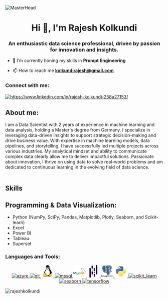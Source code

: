 ![MasterHead](https://verpex.com/assets/uploads/images/blog/How-To-Become-A-Freelance-Data-Analyst.webp?v=1711104899)

<h1 align="center">Hi 👋, I'm Rajesh Kolkundi</h1>
<h3 align="center">An enthusiastic data science professional, driven by passion for innovation and insights.</h3>

- 🌱 I’m currently honing my skills in **Prompt Engineering**

- 📫 How to reach me **kolkundirajesh@gmail.com**

<h3 align="left">Connect with me:</h3>
<p align="left">
<a href="https://linkedin.com/in/https://www.linkedin.com/in/rajesh-kolkundi-258a27153/" target="blank"><img align="center" src="https://raw.githubusercontent.com/rahuldkjain/github-profile-readme-generator/master/src/images/icons/Social/linked-in-alt.svg" alt="https://www.linkedin.com/in/rajesh-kolkundi-258a27153/" height="30" width="40" /></a>
</p>

## About me:

I am a Data Scientist with 2 years of experience in machine learning and data analysis, holding a Master's degree from Germany. I specialize in leveraging data-driven insights to support strategic decision-making and drive business value. With expertise in machine learning models, data pipelines, and storytelling, I have successfully led multiple projects across various industries. My analytical mindset and ability to communicate complex data clearly allow me to deliver impactful solutions. Passionate about innovation, I thrive on using data to solve real-world problems and am dedicated to continuous learning in the evolving field of data science.
<br />
<br />

## Skills
<h2>Programming & Data Visualization:</h2>
<ul>
  <li>Python (NumPy, SciPy, Pandas, Matplotlib, Plotly, Seaborn, and Scikit-learn)</li>
  <li>Excel</li>
  <li>Power BI</li>
  <li>Tableau</li>
  <li>Superset</li>
</ul>

<h3 align="left">Languages and Tools:</h3>
<p align="center"> <a href="https://azure.microsoft.com/en-in/" target="_blank" rel="noreferrer"> <img src="https://www.vectorlogo.zone/logos/microsoft_azure/microsoft_azure-icon.svg" alt="azure" width="40" height="40"/> </a> <a href="https://git-scm.com/" target="_blank" rel="noreferrer"> <img src="https://www.vectorlogo.zone/logos/git-scm/git-scm-icon.svg" alt="git" width="40" height="40"/> </a> <a href="https://www.linux.org/" target="_blank" rel="noreferrer"> <img src="https://raw.githubusercontent.com/devicons/devicon/master/icons/linux/linux-original.svg" alt="linux" width="40" height="40"/> </a> <a href="https://www.microsoft.com/en-us/sql-server" target="_blank" rel="noreferrer"> <img src="https://www.svgrepo.com/show/303229/microsoft-sql-server-logo.svg" alt="mssql" width="40" height="40"/> </a> <a href="https://www.mysql.com/" target="_blank" rel="noreferrer"> <img src="https://raw.githubusercontent.com/devicons/devicon/master/icons/mysql/mysql-original-wordmark.svg" alt="mysql" width="40" height="40"/> </a> <a href="https://pandas.pydata.org/" target="_blank" rel="noreferrer"> <img src="https://raw.githubusercontent.com/devicons/devicon/2ae2a900d2f041da66e950e4d48052658d850630/icons/pandas/pandas-original.svg" alt="pandas" width="40" height="40"/> </a> <a href="https://www.postgresql.org" target="_blank" rel="noreferrer"> <img src="https://raw.githubusercontent.com/devicons/devicon/master/icons/postgresql/postgresql-original-wordmark.svg" alt="postgresql" width="40" height="40"/> </a> <a href="https://www.python.org" target="_blank" rel="noreferrer"> <img src="https://raw.githubusercontent.com/devicons/devicon/master/icons/python/python-original.svg" alt="python" width="40" height="40"/> </a> <a href="https://scikit-learn.org/" target="_blank" rel="noreferrer"> <img src="https://upload.wikimedia.org/wikipedia/commons/0/05/Scikit_learn_logo_small.svg" alt="scikit_learn" width="40" height="40"/> </a> <a href="https://seaborn.pydata.org/" target="_blank" rel="noreferrer"> <img src="https://seaborn.pydata.org/_images/logo-mark-lightbg.svg" alt="seaborn" width="40" height="40"/> </a> <a href="https://www.tensorflow.org" target="_blank" rel="noreferrer"> <img src="https://www.vectorlogo.zone/logos/tensorflow/tensorflow-icon.svg" alt="tensorflow" width="40" height="40"/> </a> </p>

<p><img align="center" src="https://github-readme-stats.vercel.app/api/top-langs?username=rajeshkolkundi&show_icons=true&locale=en&layout=compact" alt="rajeshkolkundi" /></p>
